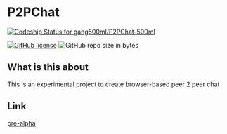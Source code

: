 # P2PChat

[ ![Codeship Status for gang500ml/P2PChat-500ml](https://app.codeship.com/projects/3fbe94c0-21e5-0136-180a-5ea8301d74af/status?branch=master)](https://app.codeship.com/projects/285967)

[![GitHub license](https://img.shields.io/github/license/gang500ml/P2PChat-500ml.svg)](https://github.com/gang500ml/P2PChat-500ml/blob/master/LICENSE)
![GitHub repo size in bytes](https://img.shields.io/github/repo-size/gang500ml/P2PChat-500ml.svg)

## What is this about

This is an experimental project to create browser-based peer 2 peer chat

## Link

[pre-alpha](https://p2pchat-500ml.firebaseapp.com/ "P2PChat-500mL")

